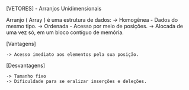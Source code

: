 [VETORES] - Arranjos Unidimensionais

Arranjo ( Array ) é uma estrutura de dados:
    -> Homogênea - Dados do mesmo tipo.
    -> Ordenada - Acesso por meio de posições.
    -> Alocada de uma vez só, em um bloco contíguo de memória.

[Vantagens]

    -> Acesso imediato aos elementos pela sua posição.

[Desvantagens]

    -> Tamanho fixo
    -> Dificuldade para se eralizar inserções e deleções.